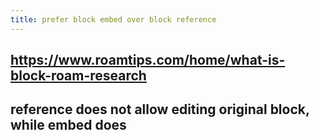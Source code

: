 ```yaml
---
title: prefer block embed over block reference
---
```


## https://www.roamtips.com/home/what-is-block-roam-research

## reference does not allow editing original block, while embed does

## 
